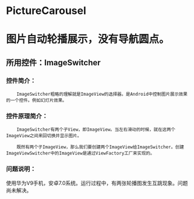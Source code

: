 # PictureCarousel
图片自动轮播展示，没有导航圆点。
=========
所用控件：ImageSwitcher
---------
### 控件简介：<br>
        ImageSwitcher粗略的理解就是ImageView的选择器。是Android中控制图片展示效果的一个控件。例如幻灯片效果。
### 控件原理简介：
        ImageSwitcher有两个子View，即ImageView。当左右滑动的时候，就在这两个ImageView之间来回切换并显示图片。

        既然有两个子ImageView，那么我们要创建两个ImageView给ImageSwitcher。创建ImageViewSwitcher中的ImageView是通过ViewFactory工厂来实现的。
### 问题说明：
使用华为V9手机，安卓7.0系统。运行过程中，有两张轮播图发生互跳现象。问题尚未解决。
